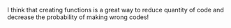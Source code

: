 I think that creating functions is a great way to reduce quantity of code and decrease the probability of making wrong codes!

